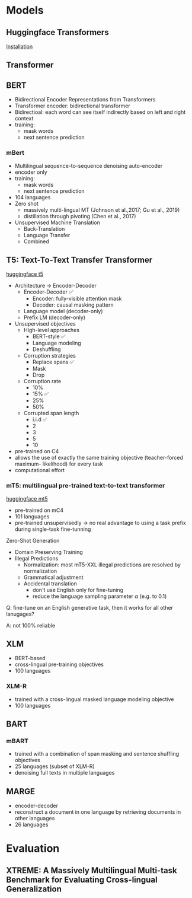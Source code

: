 # Models

## Huggingface Transformers

[Installation](https://huggingface.co/docs/transformers/installation)

## Transformer

## BERT

- Bidirectional Encoder Representations from Transformers
- Transformer encoder: bidirectional transformer
- Bidirectioal: each word can see itself indirectly based on left and right context
- training:
  - mask words
  - next sentence prediction

### mBert

- Multilingual sequence-to-sequence denoising auto-encoder
- encoder only
- training:
  - mask words
  - next sentence prediction
- 104 languages
- Zero shot
  - massively multi-lingual MT (Johnson et al.,2017; Gu et al., 2019)
  - distillation through pivoting (Chen et al., 2017)
- Unsupervised Machine Translation
  - Back-Translation
  - Language Transfer
  - Combined

## T5: Text-To-Text Transfer Transformer

[huggingface t5](https://huggingface.co/docs/transformers/model_doc/t5)

- Architecture -> Encoder-Decoder
  - Encoder-Decoder ✅
    - Encoder: fully-visible attention mask
    - Decoder: causal masking pattern
  - Language model (decoder-only)
  - Prefix LM (decoder-only)
- Unsupervised objectives
  - High-level approaches
    - BERT-style ✅
    - Language modeling
    - Deshuffling
  - Corruption strategies
    - Replace spans ✅
    - Mask
    - Drop
  - Corruption rate
    - 10%
    - 15% ✅
    - 25%
    - 50%
  - Corrupted span length
    - i.i.d ✅
    - 2
    - 3
    - 5
    - 10
- pre-trained on C4
- allows the use of exactly the same training objective (teacher-forced maximum- likelihood) for every task
- computational effort

### mT5: multilingual pre-trained text-to-text transformer

[huggingface mt5](https://huggingface.co/docs/transformers/model_doc/mt5)

- pre-trained on mC4
- 101 languages
- pre-trained unsupervisedly -> no real advantage to using a task prefix during single-task fine-tunning

Zero-Shot Generation

- Domain Preserving Training
- Illegal Predictions
  - Normalization: most mT5-XXL illegal predictions are resolved by normalization
  - Grammatical adjustment
  - Accidental translation
    - don't use English only for fine-tuning
    - reduce the language sampling parameter $\alpha$ (e.g. to 0.1)

Q: fine-tune on an English generative task, then it works for all other lanugages?

A: not 100% reliable

## XLM

- BERT-based
- cross-lingual pre-training objectives
- 100 languages

### XLM-R

- trained with a cross-lingual masked language modeling objective
- 100 languages

## BART

### mBART

- trained with a combination of span masking and sentence shuffling objectives
- 25 languages (subset of XLM-R)
- denoising full texts in multiple languages

## MARGE

- encoder-decoder
- reconstruct a document in one language by retrieving documents in other languages
- 26 languages

# Evaluation

## XTREME: A Massively Multilingual Multi-task Benchmark for Evaluating Cross-lingual Generalization